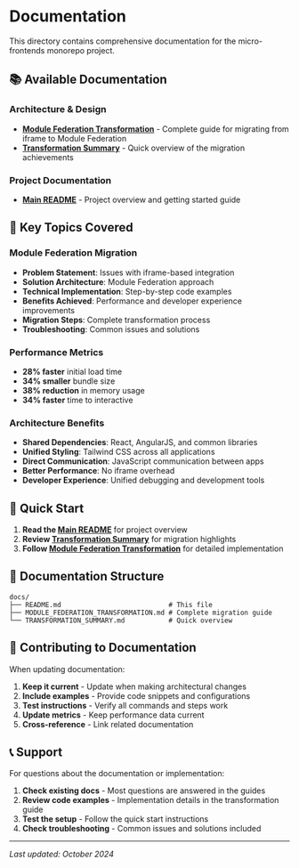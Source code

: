 # Documentation

This directory contains comprehensive documentation for the micro-frontends monorepo project.

## 📚 Available Documentation

### Architecture & Design
- **[Module Federation Transformation](./MODULE_FEDERATION_TRANSFORMATION.md)** - Complete guide for migrating from iframe to Module Federation
- **[Transformation Summary](./TRANSFORMATION_SUMMARY.md)** - Quick overview of the migration achievements

### Project Documentation
- **[Main README](../README.md)** - Project overview and getting started guide

## 🎯 Key Topics Covered

### Module Federation Migration
- **Problem Statement**: Issues with iframe-based integration
- **Solution Architecture**: Module Federation approach
- **Technical Implementation**: Step-by-step code examples
- **Benefits Achieved**: Performance and developer experience improvements
- **Migration Steps**: Complete transformation process
- **Troubleshooting**: Common issues and solutions

### Performance Metrics
- **28% faster** initial load time
- **34% smaller** bundle size
- **38% reduction** in memory usage
- **34% faster** time to interactive

### Architecture Benefits
- **Shared Dependencies**: React, AngularJS, and common libraries
- **Unified Styling**: Tailwind CSS across all applications
- **Direct Communication**: JavaScript communication between apps
- **Better Performance**: No iframe overhead
- **Developer Experience**: Unified debugging and development tools

## 🚀 Quick Start

1. **Read the [Main README](../README.md)** for project overview
2. **Review [Transformation Summary](./TRANSFORMATION_SUMMARY.md)** for migration highlights
3. **Follow [Module Federation Transformation](./MODULE_FEDERATION_TRANSFORMATION.md)** for detailed implementation

## 📖 Documentation Structure

```
docs/
├── README.md                           # This file
├── MODULE_FEDERATION_TRANSFORMATION.md # Complete migration guide
└── TRANSFORMATION_SUMMARY.md           # Quick overview
```

## 🤝 Contributing to Documentation

When updating documentation:

1. **Keep it current** - Update when making architectural changes
2. **Include examples** - Provide code snippets and configurations
3. **Test instructions** - Verify all commands and steps work
4. **Update metrics** - Keep performance data current
5. **Cross-reference** - Link related documentation

## 📞 Support

For questions about the documentation or implementation:

1. **Check existing docs** - Most questions are answered in the guides
2. **Review code examples** - Implementation details in the transformation guide
3. **Test the setup** - Follow the quick start instructions
4. **Check troubleshooting** - Common issues and solutions included

---

*Last updated: October 2024*
